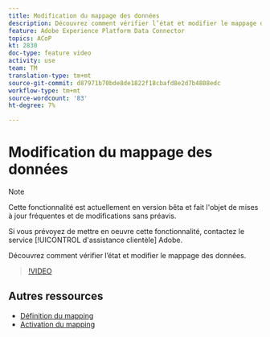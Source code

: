 ```yaml
---
title: Modification du mappage des données
description: Découvrez comment vérifier l’état et modifier le mappage des données.
feature: Adobe Experience Platform Data Connector
topics: ACoP
kt: 2830
doc-type: feature video
activity: use
team: TM
translation-type: tm+mt
source-git-commit: d87971b70bde8de1822f18cbafd8e2d7b4808edc
workflow-type: tm+mt
source-wordcount: '83'
ht-degree: 7%

---
```



# Modification du mappage des données

>[!NOTE]
>
>Cette fonctionnalité est actuellement en version bêta et fait l&#39;objet de mises à jour fréquentes et de modifications sans préavis.
>
>Si vous prévoyez de mettre en oeuvre cette fonctionnalité, contactez le service [!UICONTROL d&#39;assistance clientèle] Adobe.

Découvrez comment vérifier l’état et modifier le mappage des données.

>[!VIDEO](https://video.tv.adobe.com/v/27266?quality=12)

## Autres ressources

* [Définition du mapping](https://docs.adobe.com/content/help/en/campaign-standard/using/administrating/mapping-campaign-and-aep-data/aep-mapping-definition.html)
* [Activation du mapping](https://docs.adobe.com/content/help/en/campaign-standard/using/administrating/mapping-campaign-and-aep-data/aep-mapping-activation.html)
